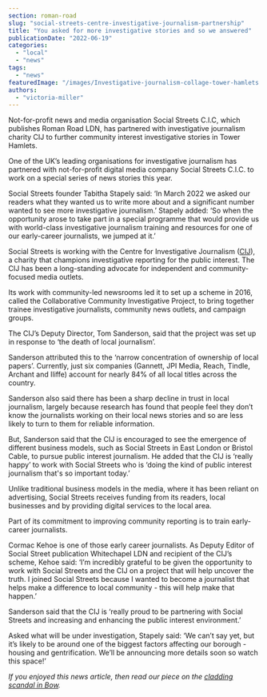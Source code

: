 ```yaml
---
section: roman-road
slug: "social-streets-centre-investigative-journalism-partnership"
title: "You asked for more investigative stories and so we answered"
publicationDate: "2022-06-19"
categories: 
  - "local"
  - "news"
tags: 
  - "news"
featuredImage: "/images/Investigative-journalism-collage-tower-hamlets.jpg"
authors: 
  - "victoria-miller"
---
```


Not-for-profit news and media organisation Social Streets C.I.C, which publishes Roman Road LDN, has partnered with investigative journalism charity CIJ to further community interest investigative stories in Tower Hamlets. 

One of the UK’s leading organisations for investigative journalism has partnered with not-for-profit digital media company Social Streets C.I.C. to work on a special series of news stories this year.

Social Streets founder Tabitha Stapely said: ‘In March 2022 we asked our readers what they wanted us to write more about and a significant number wanted to see more investigative journalism.’ Stapely added: ‘So when the opportunity arose to take part in a special programme that would provide us with world-class investigative journalism training and resources for one of our early-career journalists, we jumped at it.’

Social Streets is working with the Centre for Investigative Journalism ([CIJ](https://tcij.org/)), a charity that champions investigative reporting for the public interest. The CIJ has been a long-standing advocate for independent and community-focused media outlets.

Its work with community-led newsrooms led it to set up a scheme in 2016, called the Collaborative Community Investigative Project, to bring together trainee investigative journalists, community news outlets, and campaign groups.

The CIJ’s Deputy Director, Tom Sanderson, said that the project was set up in response to ‘the death of local journalism’. 

Sanderson attributed this to the ‘narrow concentration of ownership of local papers’. Currently, just six companies (Gannett, JPI Media, Reach, Tindle, Archant and Iliffe) account for nearly 84% of all local titles across the country. 

Sanderson also said there has been a sharp decline in trust in local journalism, largely because research has found that people feel they don’t know the journalists working on their local news stories and so are less likely to turn to them for reliable information.

But, Sanderson said that the CIJ is encouraged to see the emergence of different business models, such as Social Streets in East London or Bristol Cable, to pursue public interest journalism. He added that the CIJ is ‘really happy’ to work with Social Streets who is ‘doing the kind of public interest journalism that's so important today.’ 

Unlike traditional business models in the media, where it has been reliant on advertising, Social Streets receives funding from its readers, local businesses and by providing digital services to the local area.

Part of its commitment to improving community reporting is to train early-career journalists. 

Cormac Kehoe is one of those early career journalists. As Deputy Editor of Social Street publication Whitechapel LDN and recipient of the CIJ’s  scheme, Kehoe said: ‘I’m incredibly grateful to be given the opportunity to work with Social Streets and the CIJ on a project that will help uncover the truth. I joined Social Streets because I wanted to become a journalist that helps make a difference to local community - this will help make that happen.’ 

Sanderson said that the CIJ is ‘really proud to be partnering with Social Streets and increasing and enhancing the public interest environment.’

Asked what will be under investigation, Stapely said: ‘We can’t say yet, but it’s likely to be around one of the biggest factors affecting our borough - housing and gentrification. We’ll be announcing more details soon so watch this space!’

_If you enjoyed this news article, then read our piece on the [cladding scandal in Bow](https://romanroadlondon.com/cladding-scandal-mojo-fire-safety/)._


